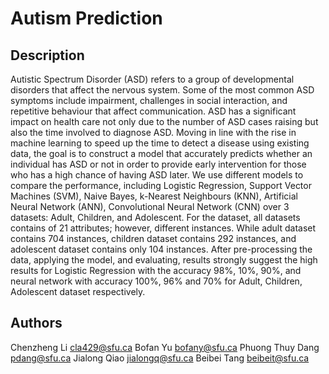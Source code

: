# Autism Prediction

## Description

Autistic Spectrum Disorder (ASD) refers to a group of developmental disorders that affect the nervous system. Some of the most common ASD symptoms include impairment, challenges in social interaction, and repetitive behaviour that affect communication. ASD has a significant impact on health care not only due to the number of ASD cases raising but also the time involved to diagnose ASD. Moving in line with the rise in machine learning to speed up the time to detect a disease using existing data, the goal is to construct a model that accurately predicts whether an individual has ASD or not in order to provide early intervention for those who has a high chance of having ASD later. We use different models to compare the performance, including Logistic Regression, Support Vector Machines (SVM), Naive Bayes, k-Nearest Neighbours (KNN), Artificial Neural Network (ANN), Convolutional Neural Network (CNN) over 3 datasets: Adult, Children, and Adolescent. For the dataset, all datasets contains of 21 attributes; however, different instances. While adult dataset contains 704 instances, children dataset contains 292 instances, and adolescent dataset contains only 104 instances. After pre-processing the data, applying the model, and evaluating, results strongly suggest the high results for Logistic Regression with the accuracy 98%, 10\%, 90%, and neural network with accuracy 100%, 96% and 70%  for Adult, Children, Adolescent dataset respectively.

## Authors
Chenzheng Li      cla429@sfu.ca
Bofan Yu          bofany@sfu.ca
Phuong Thuy Dang  pdang@sfu.ca
Jialong Qiao      jialongq@sfu.ca
Beibei Tang       beibeit@sfu.ca


